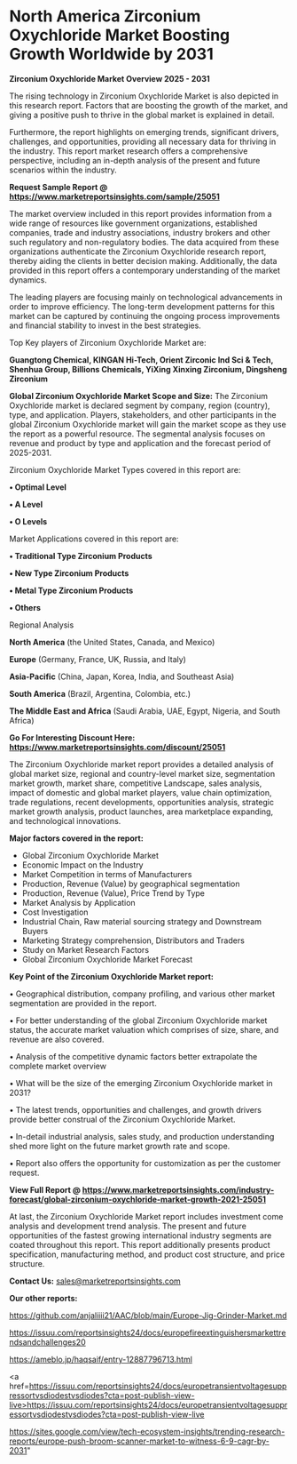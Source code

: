 # North America Zirconium Oxychloride Market Boosting Growth Worldwide by 2031

<Strong> Zirconium Oxychloride Market Overview 2025 - 2031</strong>

The rising technology in Zirconium Oxychloride Market is also depicted in this research report. Factors that are boosting the growth of the market, and giving a positive push to thrive in the global market is explained in detail.

Furthermore, the report highlights on emerging trends, significant drivers, challenges, and opportunities, providing all necessary data for thriving in the industry. This report market research offers a comprehensive perspective, including an in-depth analysis of the present and future scenarios within the industry.

<strong>Request Sample Report @ <a href=https://www.marketreportsinsights.com/sample/25051>https://www.marketreportsinsights.com/sample/25051</a></strong>

The market overview included in this report provides information from a wide range of resources like government organizations, established companies, trade and industry associations, industry brokers and other such regulatory and non-regulatory bodies. The data acquired from these organizations authenticate the Zirconium Oxychloride research report, thereby aiding the clients in better decision making. Additionally, the data provided in this report offers a contemporary understanding of the market dynamics.

The leading players are focusing mainly on technological advancements in order to improve efficiency. The long-term development patterns for this market can be captured by continuing the ongoing process improvements and financial stability to invest in the best strategies.

Top Key players of Zirconium Oxychloride Market are:

<strong>Guangtong Chemical, KINGAN Hi-Tech, Orient Zirconic Ind Sci & Tech, Shenhua Group, Billions Chemicals, YiXing Xinxing Zirconium, Dingsheng Zirconium</strong>

<strong><b>Global Zirconium Oxychloride Market Scope and Size:</b></strong>
The Zirconium Oxychloride market is declared segment by company, region (country), type, and application. Players, stakeholders, and other participants in the global Zirconium Oxychloride market will gain the market scope as they use the report as a powerful resource. The segmental analysis focuses on revenue and product by type and application and the forecast period of 2025-2031.

Zirconium Oxychloride Market Types covered in this report are:

<strong>• Optimal Level

• A Level

• O Levels</strong>

Market Applications covered in this report are:

<strong>• Traditional Type Zirconium Products

• New Type Zirconium Products

• Metal Type Zirconium Products

• Others</strong> 

Regional Analysis

<strong>North America</strong> (the United States, Canada, and Mexico)

<strong>Europe</strong> (Germany, France, UK, Russia, and Italy)

<strong>Asia-Pacific</strong> (China, Japan, Korea, India, and Southeast Asia)

<strong>South America</strong> (Brazil, Argentina, Colombia, etc.)

<strong>The Middle East and Africa</strong> (Saudi Arabia, UAE, Egypt, Nigeria, and South Africa)

<strong>Go For Interesting Discount Here: <a href=https://www.marketreportsinsights.com/discount/25051>https://www.marketreportsinsights.com/discount/25051</a></strong>

The Zirconium Oxychloride market report provides a detailed analysis of global market size, regional and country-level market size, segmentation market growth, market share, competitive Landscape, sales analysis, impact of domestic and global market players, value chain optimization, trade regulations, recent developments, opportunities analysis, strategic market growth analysis, product launches, area marketplace expanding, and technological innovations.

<strong><b>Major factors covered in the report:</b></strong>
<ul>
  <li>Global Zirconium Oxychloride Market </li>
  <li>Economic Impact on the Industry</li>
  <li>Market Competition in terms of Manufacturers</li>
  <li>Production, Revenue (Value) by geographical segmentation</li>
  <li>Production, Revenue (Value), Price Trend by Type</li>
  <li>Market Analysis by Application</li>
  <li>Cost Investigation</li>
  <li>Industrial Chain, Raw material sourcing strategy and Downstream Buyers</li>
  <li>Marketing Strategy comprehension, Distributors and Traders</li>
  <li>Study on Market Research Factors</li>
  <li>Global Zirconium Oxychloride Market Forecast</li>
</ul>

<strong><b>Key Point of the Zirconium Oxychloride Market report:</b></strong>

• Geographical distribution, company profiling, and various other market segmentation are provided in the report.

• For better understanding of the global Zirconium Oxychloride market status, the accurate market valuation which comprises of size, share, and revenue are also covered.

• Analysis of the competitive dynamic factors better extrapolate the complete market overview

• What will be the size of the emerging Zirconium Oxychloride market in 2031?

• The latest trends, opportunities and challenges, and growth drivers provide better construal of the Zirconium Oxychloride Market.

• In-detail industrial analysis, sales study, and production understanding shed more light on the future market growth rate and scope.

• Report also offers the opportunity for customization as per the customer request.

<strong><b>View Full Report @ <a href=https://www.marketreportsinsights.com/industry-forecast/global-zirconium-oxychloride-market-growth-2021-25051>https://www.marketreportsinsights.com/industry-forecast/global-zirconium-oxychloride-market-growth-2021-25051</a></b></strong>


At last, the Zirconium Oxychloride Market report includes investment come analysis and development trend analysis. The present and future opportunities of the fastest growing international industry segments are coated throughout this report. This report additionally presents product specification, manufacturing method, and product cost structure, and price structure.

<strong>Contact Us:</strong>
sales@marketreportsinsights.com

<strong>Our other reports:</strong>

<a href=https://github.com/anjaliiii21/AAC/blob/main/Europe-Jig-Grinder-Market.md>https://github.com/anjaliiii21/AAC/blob/main/Europe-Jig-Grinder-Market.md</a>

<a href=https://issuu.com/reportsinsights24/docs/europefireextinguishersmarkettrendsandchallenges20>https://issuu.com/reportsinsights24/docs/europefireextinguishersmarkettrendsandchallenges20</a>

<a href=https://ameblo.jp/haqsaif/entry-12887796713.html>https://ameblo.jp/haqsaif/entry-12887796713.html</a>

<a href=https://issuu.com/reportsinsights24/docs/europetransientvoltagesuppressortvsdiodestvsdiodes?cta=post-publish-view-live>https://issuu.com/reportsinsights24/docs/europetransientvoltagesuppressortvsdiodestvsdiodes?cta=post-publish-view-live</a>

<a href=https://sites.google.com/view/tech-ecosystem-insights/trending-research-reports/europe-push-broom-scanner-market-to-witness-6-9-cagr-by-2031>https://sites.google.com/view/tech-ecosystem-insights/trending-research-reports/europe-push-broom-scanner-market-to-witness-6-9-cagr-by-2031</a>"
